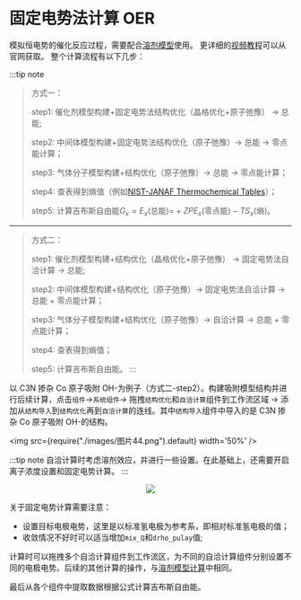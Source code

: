 # 固定电势法计算 OER

模拟恒电势的催化反应过程，需要配合[溶剂模型](./chapter_56)使用。
更详细的[视频教程](http://www.pwmat.com/Train)可以从官网获取。
整个计算流程有以下几步：

:::tip note
> 方式一：
> 
> step1: 催化剂模型构建+固定电势法结构优化（晶格优化+原子弛豫） → 总能;
> 
> step2: 中间体模型构建+固定电势法结构优化（原子弛豫）→ 总能 → 零点能计算；
> 
> step3: 气体分子模型构建+结构优化（原子弛豫）→ 总能 → 零点能计算；
> 
> step4: 查表得到熵值（例如[NIST-JANAF Thermochemical Tables](https://janaf.nist.gov/)）；
> 
> step5: 计算吉布斯自由能$G_x = E_x \text{(总能)=} + ZPE_x \text{(零点能)} -TS_x \text{(熵)}$。

---

> 方式二：
> 
> step1: 催化剂模型构建+结构优化（晶格优化+原子弛豫） → 固定电势法自洽计算 → 总能;
> 
> step2: 中间体模型构建+结构优化（原子弛豫）→ 固定电势法自洽计算 → 总能 + 零点能计算；
> 
> step3: 气体分子模型构建+结构优化（原子弛豫）→ 自洽计算 → 总能 + 零点能计算；
> 
> step4: 查表得到熵值；
> 
> step5: 计算吉布斯自由能。
:::

以 C3N 掺杂 Co 原子吸附 OH-为例子（方式二-step2）。构建吸附模型结构并进行后续计算，点击`组件`→`系统组件`→ 拖拽`结构优化`和`自洽计算`组件到工作流区域 → 添加从`结构导入`到`结构优化`再到`自洽计算`的连线。其中`结构导入`组件中导入的是 C3N 掺杂 Co 原子吸附 OH-的结构。

<img src={require("./images/图片44.png").default} width='50%' /> 

:::tip note
自洽计算时考虑溶剂效应，并进行一些设置。在此基础上，还需要开启离子浓度设置和固定电势计算。
:::
<center>
    <img src={require("./images/图片64.png").default} /> 
</center>

关于固定电势计算需要注意：

- 设置目标电极电势，这里是以标准氢电极为参考系，即相对标准氢电极的值；
- 收敛情况不好时可以适当增加`mix_Q`和`drho_pulay`值;

计算时可以拖拽多个自洽计算组件到工作流区，为不同的自洽计算组件分别设置不同的电极电势。后续的其他计算的操作，与[溶剂模型计算](./chapter_56)中相同。

最后从各个组件中提取数据根据公式计算吉布斯自由能。